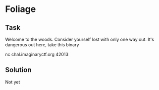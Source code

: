 # Foliage

## Task

Welcome to the woods. Consider yourself lost with only one way out. It's dangerous out here, take this binary

[](https://imaginaryctf.org/r/78BB-foliage)
nc chal.imaginaryctf.org 42013

## Solution

Not yet
